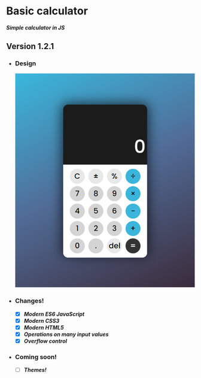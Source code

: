 # Basic calculator
***Simple calculator in JS***
## Version 1.2.1
- ### Design
  ![Test](icon/calculator%20design%20by%20MT.png)
- ### Changes!

  - [x] ***Modern ES6 JavaScript***
  - [x] ***Modern CSS3***
  - [x] ***Modern HTML5***
  - [x] ***Operations on many input values***
  - [x] ***Overflow control***

- ### Coming soon!

  - [ ] ***Themes!***
